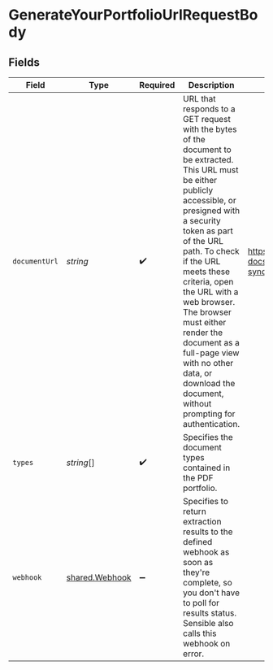# GenerateYourPortfolioUrlRequestBody


## Fields

| Field                                                                                                                                                                                                                                                                                                                                                                                                                      | Type                                                                                                                                                                                                                                                                                                                                                                                                                       | Required                                                                                                                                                                                                                                                                                                                                                                                                                   | Description                                                                                                                                                                                                                                                                                                                                                                                                                | Example                                                                                                                                                                                                                                                                                                                                                                                                                    |
| -------------------------------------------------------------------------------------------------------------------------------------------------------------------------------------------------------------------------------------------------------------------------------------------------------------------------------------------------------------------------------------------------------------------------- | -------------------------------------------------------------------------------------------------------------------------------------------------------------------------------------------------------------------------------------------------------------------------------------------------------------------------------------------------------------------------------------------------------------------------- | -------------------------------------------------------------------------------------------------------------------------------------------------------------------------------------------------------------------------------------------------------------------------------------------------------------------------------------------------------------------------------------------------------------------------- | -------------------------------------------------------------------------------------------------------------------------------------------------------------------------------------------------------------------------------------------------------------------------------------------------------------------------------------------------------------------------------------------------------------------------- | -------------------------------------------------------------------------------------------------------------------------------------------------------------------------------------------------------------------------------------------------------------------------------------------------------------------------------------------------------------------------------------------------------------------------- |
| `documentUrl`                                                                                                                                                                                                                                                                                                                                                                                                              | *string*                                                                                                                                                                                                                                                                                                                                                                                                                   | :heavy_check_mark:                                                                                                                                                                                                                                                                                                                                                                                                         | URL that responds to a GET request with the bytes of the document to be extracted. This URL must be either publicly accessible, or presigned with a security token as part of the URL path. To check if the URL meets these criteria, open the URL with a web browser. The browser must either render the document as a full-page view with no other data, or download the document, without prompting for authentication. | https://github.com/sensible-hq/sensible-docs/raw/main/readme-sync/assets/v0/pdfs/auto_insurance_anyco.pdf                                                                                                                                                                                                                                                                                                                  |
| `types`                                                                                                                                                                                                                                                                                                                                                                                                                    | *string*[]                                                                                                                                                                                                                                                                                                                                                                                                                 | :heavy_check_mark:                                                                                                                                                                                                                                                                                                                                                                                                         | Specifies the document types contained in the PDF portfolio.                                                                                                                                                                                                                                                                                                                                                               |                                                                                                                                                                                                                                                                                                                                                                                                                            |
| `webhook`                                                                                                                                                                                                                                                                                                                                                                                                                  | [shared.Webhook](../../models/shared/webhook.md)                                                                                                                                                                                                                                                                                                                                                                           | :heavy_minus_sign:                                                                                                                                                                                                                                                                                                                                                                                                         | Specifies to return extraction results to the defined webhook as soon as they're complete, so you don't have to poll for results status. Sensible also calls this webhook on error.                                                                                                                                                                                                                                        |                                                                                                                                                                                                                                                                                                                                                                                                                            |